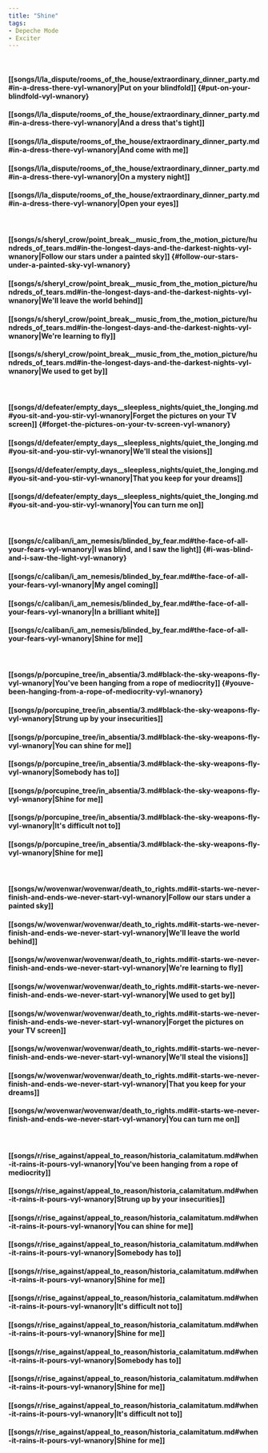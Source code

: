 ```yaml
---
title: "Shine"
tags:
- Depeche Mode
- Exciter
---
```

&nbsp;
#### [[songs/l/la_dispute/rooms_of_the_house/extraordinary_dinner_party.md#in-a-dress-there-vyl-wnanory|Put on your blindfold]] {#put-on-your-blindfold-vyl-wnanory}
#### [[songs/l/la_dispute/rooms_of_the_house/extraordinary_dinner_party.md#in-a-dress-there-vyl-wnanory|And a dress that's tight]]
#### [[songs/l/la_dispute/rooms_of_the_house/extraordinary_dinner_party.md#in-a-dress-there-vyl-wnanory|And come with me]]
#### [[songs/l/la_dispute/rooms_of_the_house/extraordinary_dinner_party.md#in-a-dress-there-vyl-wnanory|On a mystery night]]
#### [[songs/l/la_dispute/rooms_of_the_house/extraordinary_dinner_party.md#in-a-dress-there-vyl-wnanory|Open your eyes]]
&nbsp;
#### [[songs/s/sheryl_crow/point_break__music_from_the_motion_picture/hundreds_of_tears.md#in-the-longest-days-and-the-darkest-nights-vyl-wnanory|Follow our stars under a painted sky]] {#follow-our-stars-under-a-painted-sky-vyl-wnanory}
#### [[songs/s/sheryl_crow/point_break__music_from_the_motion_picture/hundreds_of_tears.md#in-the-longest-days-and-the-darkest-nights-vyl-wnanory|We'll leave the world behind]]
#### [[songs/s/sheryl_crow/point_break__music_from_the_motion_picture/hundreds_of_tears.md#in-the-longest-days-and-the-darkest-nights-vyl-wnanory|We're learning to fly]]
#### [[songs/s/sheryl_crow/point_break__music_from_the_motion_picture/hundreds_of_tears.md#in-the-longest-days-and-the-darkest-nights-vyl-wnanory|We used to get by]]
&nbsp;
#### [[songs/d/defeater/empty_days__sleepless_nights/quiet_the_longing.md#you-sit-and-you-stir-vyl-wnanory|Forget the pictures on your TV screen]] {#forget-the-pictures-on-your-tv-screen-vyl-wnanory}
#### [[songs/d/defeater/empty_days__sleepless_nights/quiet_the_longing.md#you-sit-and-you-stir-vyl-wnanory|We'll steal the visions]]
#### [[songs/d/defeater/empty_days__sleepless_nights/quiet_the_longing.md#you-sit-and-you-stir-vyl-wnanory|That you keep for your dreams]]
#### [[songs/d/defeater/empty_days__sleepless_nights/quiet_the_longing.md#you-sit-and-you-stir-vyl-wnanory|You can turn me on]]
&nbsp;
#### [[songs/c/caliban/i_am_nemesis/blinded_by_fear.md#the-face-of-all-your-fears-vyl-wnanory|I was blind, and I saw the light]] {#i-was-blind-and-i-saw-the-light-vyl-wnanory}
#### [[songs/c/caliban/i_am_nemesis/blinded_by_fear.md#the-face-of-all-your-fears-vyl-wnanory|My angel coming]]
#### [[songs/c/caliban/i_am_nemesis/blinded_by_fear.md#the-face-of-all-your-fears-vyl-wnanory|In a brilliant white]]
#### [[songs/c/caliban/i_am_nemesis/blinded_by_fear.md#the-face-of-all-your-fears-vyl-wnanory|Shine for me]]
&nbsp;
#### [[songs/p/porcupine_tree/in_absentia/3.md#black-the-sky-weapons-fly-vyl-wnanory|You've been hanging from a rope of mediocrity]] {#youve-been-hanging-from-a-rope-of-mediocrity-vyl-wnanory}
#### [[songs/p/porcupine_tree/in_absentia/3.md#black-the-sky-weapons-fly-vyl-wnanory|Strung up by your insecurities]]
#### [[songs/p/porcupine_tree/in_absentia/3.md#black-the-sky-weapons-fly-vyl-wnanory|You can shine for me]]
#### [[songs/p/porcupine_tree/in_absentia/3.md#black-the-sky-weapons-fly-vyl-wnanory|Somebody has to]]
#### [[songs/p/porcupine_tree/in_absentia/3.md#black-the-sky-weapons-fly-vyl-wnanory|Shine for me]]
#### [[songs/p/porcupine_tree/in_absentia/3.md#black-the-sky-weapons-fly-vyl-wnanory|It's difficult not to]]
#### [[songs/p/porcupine_tree/in_absentia/3.md#black-the-sky-weapons-fly-vyl-wnanory|Shine for me]]
&nbsp;
#### [[songs/w/wovenwar/wovenwar/death_to_rights.md#it-starts-we-never-finish-and-ends-we-never-start-vyl-wnanory|Follow our stars under a painted sky]]
#### [[songs/w/wovenwar/wovenwar/death_to_rights.md#it-starts-we-never-finish-and-ends-we-never-start-vyl-wnanory|We'll leave the world behind]]
#### [[songs/w/wovenwar/wovenwar/death_to_rights.md#it-starts-we-never-finish-and-ends-we-never-start-vyl-wnanory|We're learning to fly]]
#### [[songs/w/wovenwar/wovenwar/death_to_rights.md#it-starts-we-never-finish-and-ends-we-never-start-vyl-wnanory|We used to get by]]
#### [[songs/w/wovenwar/wovenwar/death_to_rights.md#it-starts-we-never-finish-and-ends-we-never-start-vyl-wnanory|Forget the pictures on your TV screen]]
#### [[songs/w/wovenwar/wovenwar/death_to_rights.md#it-starts-we-never-finish-and-ends-we-never-start-vyl-wnanory|We'll steal the visions]]
#### [[songs/w/wovenwar/wovenwar/death_to_rights.md#it-starts-we-never-finish-and-ends-we-never-start-vyl-wnanory|That you keep for your dreams]]
#### [[songs/w/wovenwar/wovenwar/death_to_rights.md#it-starts-we-never-finish-and-ends-we-never-start-vyl-wnanory|You can turn me on]]
&nbsp;
#### [[songs/r/rise_against/appeal_to_reason/historia_calamitatum.md#when-it-rains-it-pours-vyl-wnanory|You've been hanging from a rope of mediocrity]]
#### [[songs/r/rise_against/appeal_to_reason/historia_calamitatum.md#when-it-rains-it-pours-vyl-wnanory|Strung up by your insecurities]]
#### [[songs/r/rise_against/appeal_to_reason/historia_calamitatum.md#when-it-rains-it-pours-vyl-wnanory|You can shine for me]]
#### [[songs/r/rise_against/appeal_to_reason/historia_calamitatum.md#when-it-rains-it-pours-vyl-wnanory|Somebody has to]]
#### [[songs/r/rise_against/appeal_to_reason/historia_calamitatum.md#when-it-rains-it-pours-vyl-wnanory|Shine for me]]
#### [[songs/r/rise_against/appeal_to_reason/historia_calamitatum.md#when-it-rains-it-pours-vyl-wnanory|It's difficult not to]]
#### [[songs/r/rise_against/appeal_to_reason/historia_calamitatum.md#when-it-rains-it-pours-vyl-wnanory|Shine for me]]
#### [[songs/r/rise_against/appeal_to_reason/historia_calamitatum.md#when-it-rains-it-pours-vyl-wnanory|Somebody has to]]
#### [[songs/r/rise_against/appeal_to_reason/historia_calamitatum.md#when-it-rains-it-pours-vyl-wnanory|Shine for me]]
#### [[songs/r/rise_against/appeal_to_reason/historia_calamitatum.md#when-it-rains-it-pours-vyl-wnanory|It's difficult not to]]
#### [[songs/r/rise_against/appeal_to_reason/historia_calamitatum.md#when-it-rains-it-pours-vyl-wnanory|Shine for me]]
